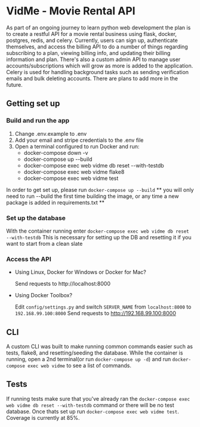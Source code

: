 # VidMe - Movie Rental API
As part of an ongoing journey to learn python web development the plan is to create a restful API for a movie rental business using flask, docker, postgres, redis, and celery. Currently, users can sign up, authenticate themselves, and access the billing API to do a number of things regarding subscribing to a plan, viewing billing info, and updating their billing information and plan. There's also a custom admin API to manage user accounts/subscriptions which will grow as more is added to the application. Celery is used for handling background tasks such as sending verification emails and bulk deleting accounts. There are plans to add more in the future.

## Getting set up
### Build and run the app
1) Change .env.example to .env
2) Add your email and stripe credentials to the .env file
3) Open a terminal configured to run Docker and run:
    - docker-compose down -v
    - docker-compose up --build
    - docker-compose exec web vidme db reset --with-testdb
    - docker-compose exec web vidme flake8
    - docker-compose exec web vidme test

In order to get set up, please run ```docker-compose up --build```
** you will only need to run --build the first time building the image, or any time a new package is added in requirements.txt **

### Set up the database
With the container running enter ```docker-compose exec web vidme db reset --with-testdb```
This is necessary for setting up the DB and resetting it if you want to start from a clean slate

### Access the API

* Using Linux, Docker for Windows or Docker for Mac?

    Send requests to http://localhost:8000

* Using Docker Toolbox?

    Edit `config/settings.py` and switch `SERVER_NAME` from `localhost:8000` to `192.168.99.100:8000`
    Send requests to http://192.168.99.100:8000

## CLI
A custom CLI was built to make running common commands easier such as tests, flake8, and resetting/seeding the database. While the container is running, open a 2nd terminal(or run ```docker-compose up -d```) and run ```docker-compose exec web vidme``` to see a list of commands.

## Tests
If running tests make sure that you've already ran the ```docker-compose exec web vidme db reset --with-testdb``` command or there will be no test database. Once thats set up run ```docker-compose exec web vidme test```. Coverage is currently at 85%.